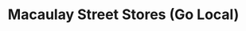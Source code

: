 ---
title: "Macaulay Street Stores (Go Local)"
url: /grimsby/macaulay-street-stores-go-local/
shop: convenience
---